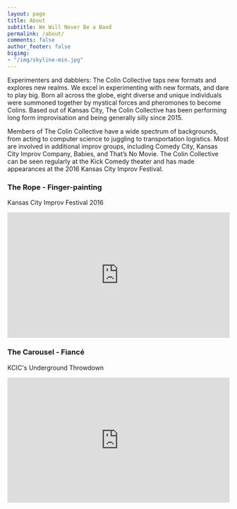 ```yaml
---
layout: page
title: About
subtitle: We Will Never Be a Band
permalink: /about/
comments: false
author_footer: false
bigimg:
- "/img/skyline-min.jpg"
---
```

Experimenters and dabblers: The Colin Collective taps new formats and explores new realms. We excel in experimenting with new formats, and dare to play big. Born all across the globe, eight diverse and unique individuals were summoned together by mystical forces and pheromones to become Colins. Based out of Kansas City, The Colin Collective has been performing long form improvisation and being generally silly since 2015.

Members of The Colin Collective have a wide spectrum of backgrounds, from acting to computer science to juggling to transportation logistics. Most are involved in additional improv groups, including Comedy City, Kansas City Improv Company, Babies, and That’s No Movie. The Colin Collective can be seen regularly at the Kick Comedy theater and has made appearances at the 2016 Kansas City Improv Festival.

### The Rope - Finger-painting
Kansas City Improv Festival 2016
<style>.embed-container { position: relative; padding-bottom: 56.25%; height: 0; overflow: hidden; max-width: 100%; } .embed-container iframe, .embed-container object, .embed-container embed { position: absolute; top: 0; left: 0; width: 100%; height: 100%; }</style><div class='embed-container'><iframe src='https://www.youtube.com/embed/11fYxsXOwiw' frameborder='0' allowfullscreen></iframe></div>

### The Carousel - Fiancé
KCIC's Underground Throwdown
<style>.embed-container { position: relative; padding-bottom: 56.25%; height: 0; overflow: hidden; max-width: 100%; } .embed-container iframe, .embed-container object, .embed-container embed { position: absolute; top: 0; left: 0; width: 100%; height: 100%; }</style><div class='embed-container'><iframe src='https://www.youtube.com/embed/_Lvx6ZmK3Fk' frameborder='0' allowfullscreen></iframe></div>
